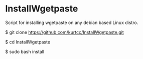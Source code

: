 InstallWgetpaste
================

Script for installing wgetpaste on any debian based Linux distro.

$ git clone https://github.com/kurtcc/InstallWgetpaste.git

$ cd InstallWgetpaste

$ sudo bash install

